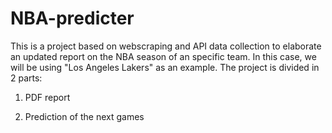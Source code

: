 # NBA-predicter
This is a project based on webscraping and API data collection to elaborate an updated report on the NBA season of an specific team. In this case, we will be using "Los Angeles Lakers" as an example. The project is divided in 2 parts:
1. PDF report


2. Prediction of the next games
